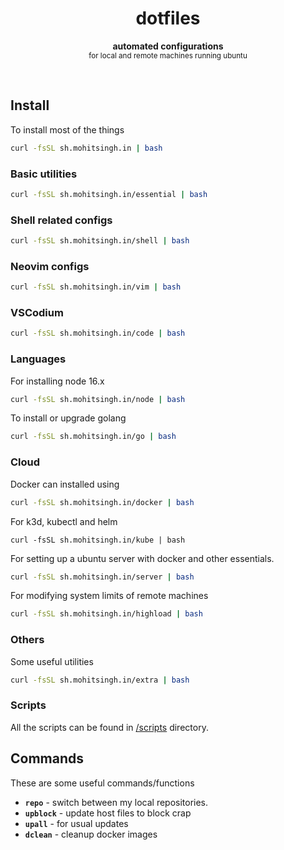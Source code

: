 <h1 align="center">dotfiles</h1>
<p align="center">
  <b>automated configurations</b><br/>
  <sub>for local and remote machines running ubuntu</sub>
</p>
<br />

## Install

To install most of the things

```sh
curl -fsSL sh.mohitsingh.in | bash
```

### Basic utilities

```bash
curl -fsSL sh.mohitsingh.in/essential | bash
```

### Shell related configs

```bash
curl -fsSL sh.mohitsingh.in/shell | bash
```

### Neovim configs

```bash
curl -fsSL sh.mohitsingh.in/vim | bash
```

### VSCodium

```bash
curl -fsSL sh.mohitsingh.in/code | bash
```

### Languages

For installing node 16.x

```bash
curl -fsSL sh.mohitsingh.in/node | bash
```

To install or upgrade golang

```bash
curl -fsSL sh.mohitsingh.in/go | bash
```

### Cloud

Docker can installed using

```bash
curl -fsSL sh.mohitsingh.in/docker | bash
```

For k3d, kubectl and helm

```
curl -fsSL sh.mohitsingh.in/kube | bash
```

For setting up a ubuntu server with docker and other essentials.

```bash
curl -fsSL sh.mohitsingh.in/server | bash
```

For modifying system limits of remote machines

```bash
curl -fsSL sh.mohitsingh.in/highload | bash
```

### Others

Some useful utilities

```bash
curl -fsSL sh.mohitsingh.in/extra | bash
```

### Scripts

All the scripts can be found in [/scripts](/scripts) directory.

## Commands

These are some useful commands/functions

- **`repo`** - switch between my local repositories.
- **`upblock`** - update host files to block crap
- **`upall`** - for usual updates
- **`dclean`** - cleanup docker images
